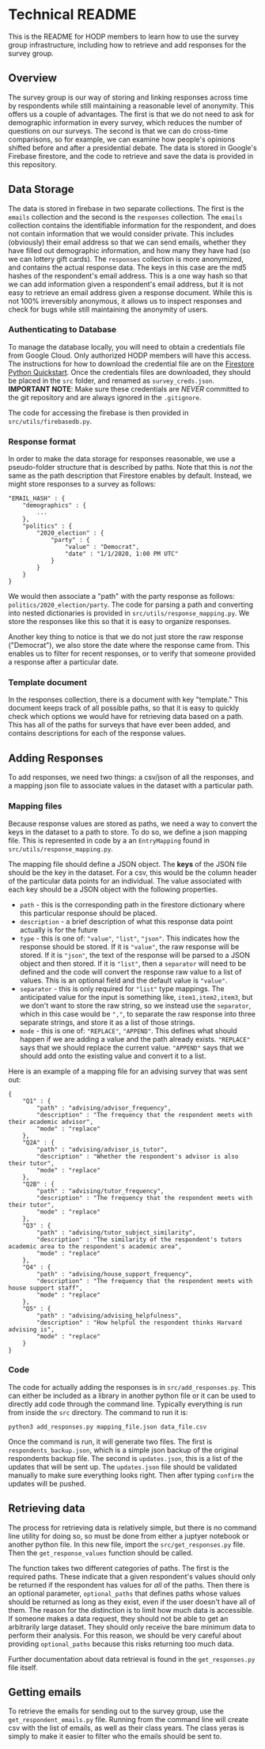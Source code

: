 # Technical README
This is the README for HODP members to learn how to use the survey group infrastructure, including how to retrieve and add responses for the survey group.

## Overview
The survey group is our way of storing and linking responses across time by respondents while still maintaining a reasonable level of anonymity. This offers us a couple of advantages. The first is that we do not need to ask for demographic information in every survey, which reduces the number of questions on our surveys. The second is that we can do cross-time comparisons, so for example, we can examine how people's opinions shifted before and after a presidential debate. The data is stored in Google's Firebase firestore, and the code to retrieve and save the data is provided in this repository.

## Data Storage
The data is stored in firebase in two separate collections. The first is the `emails` collection and the second is the `responses` collection. The `emails` collection contains the identifiable information for the respondent, and does not contain information that we would consider private. This includes (obviously) their email address so that we can send emails, whether they have filled out demographic information, and how many they have had (so we can lottery gift cards). The `responses` collection is more anonymized, and contains the actual response data. The keys in this case are the md5 hashes of the respondent's email address. This is a one way hash so that we can add information given a respondent's email address, but it is not easy to retrieve an email address given a response document. While this is not 100% irreversibly anonymous, it allows us to inspect responses and check for bugs while still maintaining the anonymity of users.

### Authenticating to Database
To manage the database locally, you will need to obtain a credentials file from Google Cloud. Only authorized HODP members will have this access. The instructions for how to download the credential file are on the [Firestore Python Quickstart](https://firebase.google.com/docs/firestore/quickstart#initialize). Once the credentials files are downloaded, they should be placed in the `src` folder, and renamed as `survey_creds.json`. **IMPORTANT NOTE**: Make sure these credentials are _NEVER_ committed to the git repository and are always ignored in the `.gitignore`. 

The code for accessing the firebase is then provided in `src/utils/firebasedb.py`.

### Response format
In order to make the data storage for responses reasonable, we use a pseudo-folder structure that is described by paths. Note that this is _not_ the same as the path description that Firestore enables by default. Instead, we might store responses to a survey as follows:
```
"EMAIL_HASH" : {
    "demographics" : {
        ...
    },
    "politics" : {
        "2020_election" : {
            "party" : {
                "value" : "Democrat",
                "date" : "1/1/2020, 1:00 PM UTC"
            }
        }
    }
}
```
We would then associate a "path" with the party response as follows: `politics/2020_election/party`. The code for parsing a path and converting into nested dictionaries is provided in `src/utils/response_mapping.py`. We store the responses like this so that it is easy to organize responses.

Another key thing to notice is that we do not just store the raw response ("Democrat"), we also store the date where the response came from. This enables us to filter for recent responses, or to verify that someone provided a response after a particular date.

### Template document
In the responses collection, there is a document with key "template." This document keeps track of all possible paths, so that it is easy to quickly check which options we would have for retrieving data based on a path. This has all of the paths for surveys that have ever been added, and contains descriptions for each of the response values. 

## Adding Responses
To add responses, we need two things: a csv/json of all the responses, and a mapping json file to associate values in the dataset with a particular path.

### Mapping files
Because response values are stored as paths, we need a way to convert the keys in the dataset to a path to store. To do so, we define a json mapping file. This is represented in code by a an `EntryMapping` found in `src/utils/response_mapping.py`. 

The mapping file should define a JSON object. The **keys** of the JSON file should be the key in the dataset. For a csv, this would be the column header of the particular data points for an individual. The value associated with each key should be a JSON object with the following properties.
* `path` - this is the corresponding path in the firestore dictionary where this particular response should be placed.
* `description` - a brief description of what this response data point actually is for the future
* `type` - this is one of: `"value"`, `"list"`, `"json"`. This indicates how the response should be stored. If it is `"value"`, the raw response will be stored. If it is `"json"`, the text of the response will be parsed to a JSON object and then stored. If it is `"list"`, then a `separator` will need to be defined and the code will convert the response raw value to a list of values. This is an optional field and the default value is `"value"`. 
* `separator` - this is only required for `"list"` type mappings. The anticipated value for the input is something like, `item1,item2,item3`, but we don't want to store the raw string, so we instead use the `separator`, which in this case would be `","`, to separate the raw response into three separate strings, and store it as a list of those strings. 
* `mode` - this is one of: `"REPLACE"`, `"APPEND"`. This defines what should happen if we are adding a value and the path already exists. `"REPLACE"` says that we should replace the current value. `"APPEND"` says that we should add onto the existing value and convert it to a list. 

Here is an example of a mapping file for an advising survey that was sent out:

```
{ 
    "Q1" : {
        "path" : "advising/advisor_frequency",
        "description" : "The frequency that the respondent meets with their academic advisor",
        "mode" : "replace"
    },
    "Q2A" : {
        "path" : "advising/advisor_is_tutor",
        "description" : "Whether the respondent's advisor is also their tutor",
        "mode" : "replace"
    },
    "Q2B" : { 
        "path" : "advising/tutor_frequency",
        "description" : "The frequency that the respondent meets with their tutor",
        "mode" : "replace"
    },
    "Q3" : {
        "path" : "advising/tutor_subject_similarity",
        "description" : "The similarity of the respondent's tutors academic area to the respondent's academic area",
        "mode" : "replace"
    },
    "Q4" : {
        "path" : "advising/house_support_frequency",
        "description" : "The frequency that the respondent meets with house support staff",
        "mode" : "replace"
    },
    "Q5" : {
        "path" : "advising/advising_helpfulness",
        "description" : "How helpful the respondent thinks Harvard advising is",
        "mode" : "replace"
    }
}
```
### Code
The code for actually adding the responses is in `src/add_responses.py`. This can either be included as a library in another python file or it can be used to directly add code through the command line. Typically everything is run from inside the `src` directory. The command to run it is:
```
python3 add_responses.py mapping_file.json data_file.csv
```
Once the command is run, it will generate two files. The first is `respondents_backup.json`, which is a simple json backup of the original respondents backup file. The second is `updates.json`, this is a list of the updates that will be sent up. The `updates.json` file should be validated manually to make sure everything looks right. Then after typing `confirm` the updates will be pushed. 

## Retrieving data
The process for retrieving data is relatively simple, but there is no command line utility for doing so, so must be done from either a juptyer notebook or another python file. In this new file, import the `src/get_responses.py` file. Then the `get_response_values` function should be called. 

The function takes two different categories of paths. The first is the required paths. These indicate that a given respondent's values should only be returned if the respondent has values for _all_ of the paths. Then there is an optional parameter, `optional_paths` that defines paths whose values should be returned as long as they exist, even if the user doesn't have all of them. The reason for the distinction is to limit how much data is accessible. If someone makes a data request, they should not be able to get an arbitrarily large dataset. They should only receive the bare minimum data to perform their analysis. For this reason, we should be very careful about providing `optional_paths` because this risks returning too much data. 

Further documentation about data retrieval is found in the `get_responses.py` file itself.

## Getting emails
To retrieve the emails for sending out to the survey group, use the `get_respondent_emails.py` file. Running from the command line will create csv with the list of emails, as well as their class years. The class yeras is simply to make it easier to filter who the emails should be sent to. 